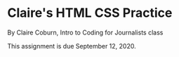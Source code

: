 # Claire's HTML CSS Practice

By Claire Coburn, Intro to Coding for Journalists class

This assignment is due September 12, 2020.
